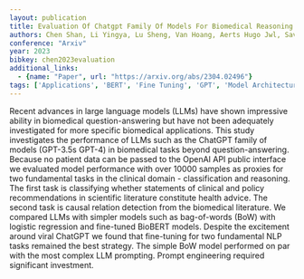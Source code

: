 ```yaml
---
layout: publication
title: Evaluation Of Chatgpt Family Of Models For Biomedical Reasoning And Classification
authors: Chen Shan, Li Yingya, Lu Sheng, Van Hoang, Aerts Hugo Jwl, Savova Guergana K., Bitterman Danielle S.
conference: "Arxiv"
year: 2023
bibkey: chen2023evaluation
additional_links:
  - {name: "Paper", url: "https://arxiv.org/abs/2304.02496"}
tags: ['Applications', 'BERT', 'Fine Tuning', 'GPT', 'Model Architecture', 'Pretraining Methods', 'Prompting', 'Tools', 'Training Techniques']
---
```

Recent advances in large language models (LLMs) have shown impressive ability in biomedical question-answering but have not been adequately investigated for more specific biomedical applications. This study investigates the performance of LLMs such as the ChatGPT family of models (GPT-3.5s GPT-4) in biomedical tasks beyond question-answering. Because no patient data can be passed to the OpenAI API public interface we evaluated model performance with over 10000 samples as proxies for two fundamental tasks in the clinical domain - classification and reasoning. The first task is classifying whether statements of clinical and policy recommendations in scientific literature constitute health advice. The second task is causal relation detection from the biomedical literature. We compared LLMs with simpler models such as bag-of-words (BoW) with logistic regression and fine-tuned BioBERT models. Despite the excitement around viral ChatGPT we found that fine-tuning for two fundamental NLP tasks remained the best strategy. The simple BoW model performed on par with the most complex LLM prompting. Prompt engineering required significant investment.
